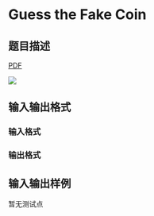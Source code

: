 # Guess the Fake Coin

## 题目描述

[problemUrl]: https://uva.onlinejudge.org/index.php?option=com_onlinejudge&Itemid=8&category=823&page=show_problem&problem=4585

[PDF](https://uva.onlinejudge.org/external/127/p12732.pdf)

![](https://cdn.luogu.com.cn/upload/vjudge_pic/UVA12732/24503be21e2a25c07fae41edbd89bec76e93e697.png)

## 输入输出格式

### 输入格式

### 输出格式

## 输入输出样例

暂无测试点

